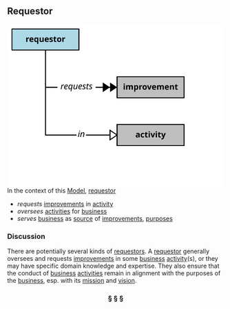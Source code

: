 ## Requestor

<img src="requestor.svg?raw=true" align="right"/>

In the context of this [Model](model.md), [requestor](https://github.com/nikboyd/Syntopica/blob/master/sample-domain/requestor.md)

* <i>requests</i> [improvements](https://github.com/nikboyd/Syntopica/blob/master/sample-domain/improvement.md) in [activity](https://github.com/nikboyd/Syntopica/blob/master/sample-domain/activity.md)
* <i>oversees</i> [activities](https://github.com/nikboyd/Syntopica/blob/master/sample-domain/activity.md) for [business](https://github.com/nikboyd/Syntopica/blob/master/sample-domain/business.md)
* <i>serves</i> [business](https://github.com/nikboyd/Syntopica/blob/master/sample-domain/business.md) as [source](https://github.com/nikboyd/Syntopica/blob/master/sample-domain/source.md) of [improvements](https://github.com/nikboyd/Syntopica/blob/master/sample-domain/improvement.md), [purposes](https://github.com/nikboyd/Syntopica/blob/master/sample-domain/purpose.md)

### Discussion

There are potentially several kinds of [requestors](https://github.com/nikboyd/Syntopica/blob/master/sample-domain/requestor.md).
A [requestor](https://github.com/nikboyd/Syntopica/blob/master/sample-domain/requestor.md) generally oversees and requests [improvements](https://github.com/nikboyd/Syntopica/blob/master/sample-domain/improvement.md) in some [business](https://github.com/nikboyd/Syntopica/blob/master/sample-domain/business.md) [activity](https://github.com/nikboyd/Syntopica/blob/master/sample-domain/activity.md)(s),
or they may have specific domain knowledge and expertise.
They also ensure that the conduct of [business](https://github.com/nikboyd/Syntopica/blob/master/sample-domain/business.md) [activities](https://github.com/nikboyd/Syntopica/blob/master/sample-domain/activity.md) remain in alignment with the purposes of the [business](https://github.com/nikboyd/Syntopica/blob/master/sample-domain/business.md),
esp. with its [mission](https://github.com/nikboyd/Syntopica/blob/master/sample-domain/mission.md) and [vision](https://github.com/nikboyd/Syntopica/blob/master/sample-domain/vision.md).


<h3 align="center"><b>&sect; &sect; &sect;</b></h3>
